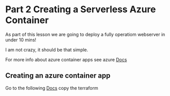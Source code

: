 # Part 2 Creating a Serverless Azure Container 

As part of this lesson we are going to deploy a fully operatiom webserver in under 10 mins!

I am not crazy, it should be that simple.

For more info about azure container apps see azure [Docs](https://learn.microsoft.com/en-us/azure/container-apps/overview)


## Creating an azure container app


Go to the following [Docs](https://registry.terraform.io/providers/hashicorp/azurerm/latest/docs/resources/container_app) copy the terraform 
